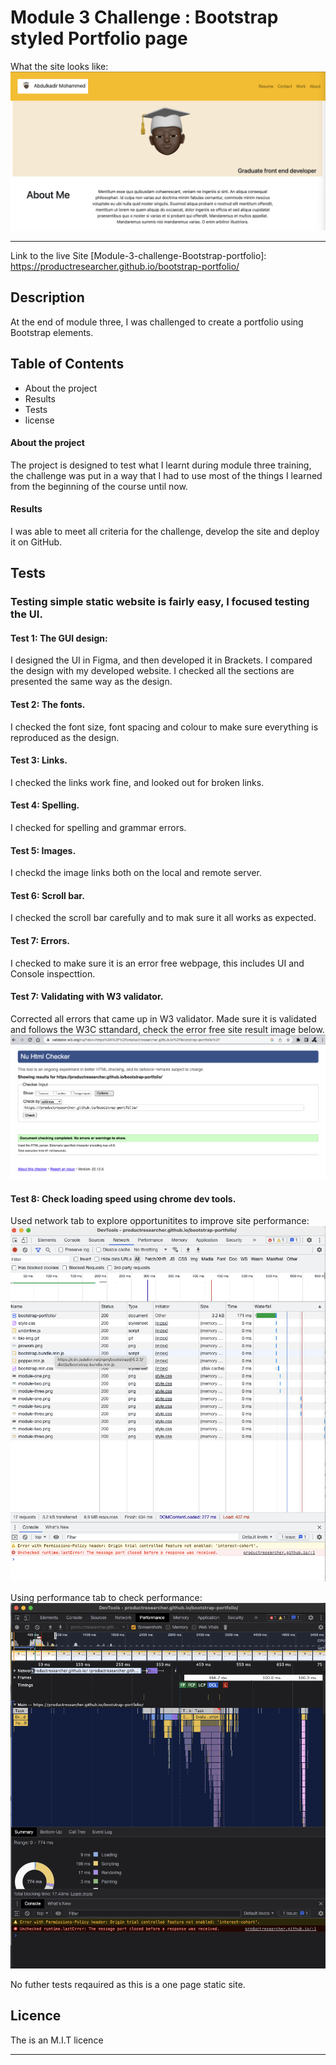 # Module 3 Challenge : Bootstrap styled Portfolio page
 
 What the site looks like:
![Module 3 challenge website screen shot.](img/module-three.png "Site screenshot")
- - - 
Link to the live Site
[Module-3-challenge-Bootstrap-portfolio]: https://productresearcher.github.io/bootstrap-portfolio/ 

## Description

At the end of module three, I was challenged to create a portfolio using Bootstrap elements. 


## Table of Contents

* About the project
* Results
* Tests
* license


#### About the project
The project is designed to test what I learnt during module three training, the challenge was put in a way that I had to use most of the things I learned from the beginning of the course until now.

#### Results
I was able to meet all criteria for the challenge, develop the site and deploy it on GitHub.

## Tests
### Testing simple static website is fairly easy, I focused testing the UI.
#### Test 1: The GUI design:
I designed the UI in Figma, and then developed it in Brackets.
I compared the design with my developed website.
I checked all the sections are presented the same way as the design.

#### Test 2: The fonts.
I checked the font size, font spacing and colour to make sure everything is reproduced as the design. 

#### Test 3: Links.
I checked the links work fine, and looked out for broken links.

#### Test 4: Spelling.
I checked for spelling and grammar errors.

#### Test 5: Images.
I checkd the image links both on the local and remote server.

#### Test 6: Scroll bar.
I checked the scroll bar carefully and to mak sure it all works as expected.

#### Test 7: Errors.
I checked to make sure it is an error free webpage, this includes UI and Console inspecttion.

#### Test 7: Validating with W3 validator.
Corrected all errors that came up in W3 validator.
Made sure it is validated and follows the W3C sttandard, check the error free site result image below.
![W3c Validator Results](img/w3c-test.png "image of W3c test result showing a clean valid site.")

#### Test 8: Check loading speed using chrome dev tools.
Used network tab to explore opportunitites to improve site performance:
![Google dev tools network image](img/g-d-t-network-test-results.png "Image of Google Developer Tools Networks tab, showing Module two challenge site netowkr load time and other elements")

Using performance tab to check performance:
![Google develover tools Performance tab image](img/g-d-t-performance-test-results.png "Image of Google Developer Tools Performance tab, showing the performance of Module two challenge site")

No futher tests reqauired as this is a one page static site.

## Licence

The is an M.I.T licence

---


